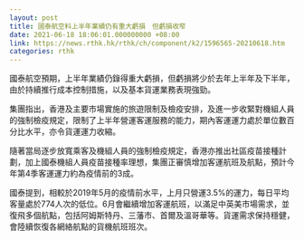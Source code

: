 ```yaml
---
layout: post
title: 國泰航空料上半年業績仍有重大虧損　但虧損收窄
date: 2021-06-18 18:06:01.000000000 +08:00
link: https://news.rthk.hk/rthk/ch/component/k2/1596565-20210618.htm
categories: rthk
---
```


國泰航空預期，上半年業績仍錄得重大虧損，但虧損將少於去年上半年及下半年，由於持續推行成本控制措施，以及基本貨運業務表現強勁。

集團指出，香港及主要市場實施的旅遊限制及檢疫安排，及進一步收緊對機組人員的強制檢疫規定，限制了上半年營運客運服務的能力，期內客運運力處於單位數百分比水平，亦令貨運運力收縮。

隨著當局逐步放寬乘客及機組人員的強制檢疫規定，香港亦推出社區疫苗接種計劃，加上國泰機組人員疫苗接種率理想，集團正審慎增加客運航班及航點，預計今年第4季客運運力約為疫情前的3成。

國泰提到，相較於2019年5月的疫情前水平，上月只營運3.5%的運力，每日平均客量處於774人次的低位。6月會繼續增加客運航班，以滿足中英美市場需求，並復飛多個航點，包括阿姆斯特丹、三藩市、首爾及溫哥華等。貨運需求保持穩健，會陸續恢復各網絡航點的貨機航班班次。

